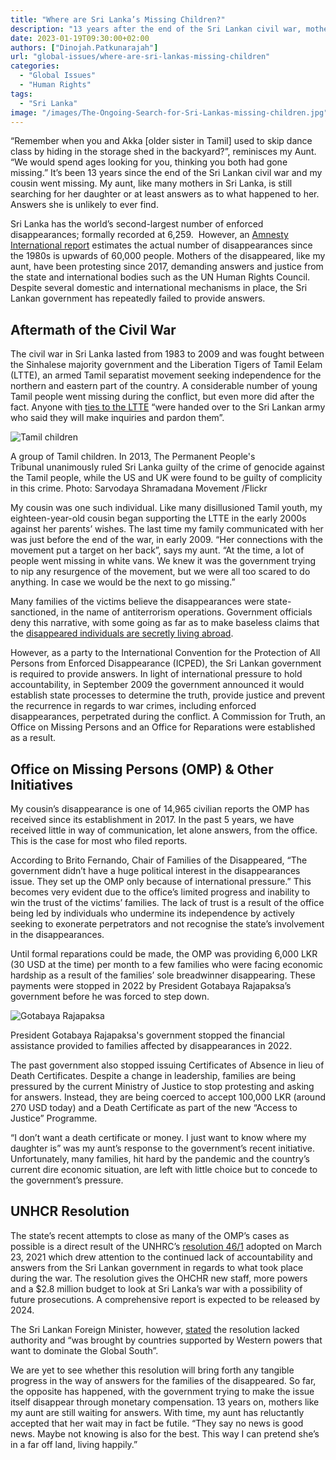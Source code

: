 ```yaml
---
title: "Where are Sri Lanka’s Missing Children?"
description: "13 years after the end of the Sri Lankan civil war, mothers of the disappeared are still searching for answers and justice."
date: 2023-01-19T09:30:00+02:00
authors: ["Dinojah.Patkunarajah"]
url: "global-issues/where-are-sri-lankas-missing-children"
categories:
  - "Global Issues"
  - "Human Rights"
tags:
  - "Sri Lanka"
image: "/images/The-Ongoing-Search-for-Sri-Lankas-missing-children.jpg"
---
```

“Remember when you and Akka \[older sister in Tamil\] used to skip dance class by hiding in the storage shed in the backyard?”, reminisces my Aunt. “We would spend ages looking for you, thinking you both had gone missing.” It’s been 13 years since the end of the Sri Lankan civil war and my cousin went missing. My aunt, like many mothers in Sri Lanka, is still searching for her daughter or at least answers as to what happened to her. Answers she is unlikely to ever find.

Sri Lanka has the world’s second-largest number of enforced disappearances; formally recorded at 6,259.  However, an [Amnesty International report](https://www.amnesty.org/en/wp-content/uploads/2022/03/ASA3752782022ENGLISH.pdf) estimates the actual number of disappearances since the 1980s is upwards of 60,000 people. Mothers of the disappeared, like my aunt, have been protesting since 2017, demanding answers and justice from the state and international bodies such as the UN Human Rights Council. Despite several domestic and international mechanisms in place, the Sri Lankan government has repeatedly failed to provide answers.

## **Aftermath of the Civil War**

The civil war in Sri Lanka lasted from 1983 to 2009 and was fought between the Sinhalese majority government and the Liberation Tigers of Tamil Eelam (LTTE), an armed Tamil separatist movement seeking independence for the northern and eastern part of the country. A considerable number of young Tamil people went missing during the conflict, but even more did after the fact. Anyone with [ties to the LTTE](https://www.amnesty.org/en/wp-content/uploads/2022/03/ASA3752782022ENGLISH.pdf) “were handed over to the Sri Lankan army who said they will make inquiries and pardon them”.

![Tamil children](/images/Tamil_girls_group-1024x768.jpg)

A group of Tamil children. In 2013, The Permanent People's Tribunal unanimously ruled Sri Lanka guilty of the crime of genocide against the Tamil people, while the US and UK were found to be guilty of complicity in this crime. Photo: Sarvodaya Shramadana Movement /Flickr


My cousin was one such individual. Like many disillusioned Tamil youth, my eighteen-year-old cousin began supporting the LTTE in the early 2000s against her parents’ wishes. The last time my family communicated with her was just before the end of the war, in early 2009. “Her connections with the movement put a target on her back”, says my aunt. “At the time, a lot of people went missing in white vans. We knew it was the government trying to nip any resurgence of the movement, but we were all too scared to do anything. In case we would be the next to go missing.”

Many families of the victims believe the disappearances were state-sanctioned, in the name of antiterrorism operations. Government officials deny this narrative, with some going as far as to make baseless claims that the [disappeared individuals are secretly living abroad](https://www.hrw.org/news/2021/08/25/families-sri-lankas-forcibly-disappeared-denied-justice).

However, as a party to the International Convention for the Protection of All Persons from Enforced Disappearance (ICPED), the Sri Lankan government is required to provide answers. In light of international pressure to hold accountability, in September 2009 the government announced it would establish state processes to determine the truth, provide justice and prevent the recurrence in regards to war crimes, including enforced disappearances, perpetrated during the conflict. A Commission for Truth, an Office on Missing Persons and an Office for Reparations were established as a result.

## **Office on Missing Persons (OMP) & Other Initiatives** 

My cousin’s disappearance is one of 14,965 civilian reports the OMP has received since its establishment in 2017. In the past 5 years, we have received little in way of communication, let alone answers, from the office. This is the case for most who filed reports.

According to Brito Fernando, Chair of Families of the Disappeared, “The government didn’t have a huge political interest in the disappearances issue. They set up the OMP only because of international pressure.” This becomes very evident due to the office’s limited progress and inability to win the trust of the victims’ families. The lack of trust is a result of the office being led by individuals who undermine its independence by actively seeking to exonerate perpetrators and not recognise the state’s involvement in the disappearances.

Until formal reparations could be made, the OMP was providing 6,000 LKR (30 USD at the time) per month to a few families who were facing economic hardship as a result of the families’ sole breadwinner disappearing. These payments were stopped in 2022 by President Gotabaya Rajapaksa’s government before he was forced to step down.

![Gotabaya Rajapaksa](/images/Gotabaya-Rajapaksa--1024x768.jpg)

President Gotabaya Rajapaksa's government stopped the financial assistance provided to families affected by disappearances in 2022.


The past government also stopped issuing Certificates of Absence in lieu of Death Certificates. Despite a change in leadership, families are being pressured by the current Ministry of Justice to stop protesting and asking for answers. Instead, they are being coerced to accept 100,000 LKR (around 270 USD today) and a Death Certificate as part of the new “Access to Justice” Programme.

“I don’t want a death certificate or money. I just want to know where my daughter is” was my aunt’s response to the government’s recent initiative. Unfortunately, many families, hit hard by the pandemic and the country’s current dire economic situation, are left with little choice but to concede to the government’s pressure.

## **UNHCR Resolution**

The state’s recent attempts to close as many of the OMP’s cases as possible is a direct result of the UNHRC’s [resolution 46/1](https://www.ohchr.org/en/hr-bodies/hrc/sri-lanka-accountability/index) adopted on March 23, 2021 which drew attention to the continued lack of accountability and answers from the Sri Lankan government in regards to what took place during the war. The resolution gives the OHCHR new staff, more powers and a $2.8 million budget to look at Sri Lanka’s war with a possibility of future prosecutions. A comprehensive report is expected to be released by 2024.

The Sri Lankan Foreign Minister, however, [stated](https://www.bbc.com/news/world-asia-56502221) the resolution lacked authority and “was brought by countries supported by Western powers that want to dominate the Global South”.

We are yet to see whether this resolution will bring forth any tangible progress in the way of answers for the families of the disappeared. So far, the opposite has happened, with the government trying to make the issue itself disappear through monetary compensation. 13 years on, mothers like my aunt are still waiting for answers. With time, my aunt has reluctantly accepted that her wait may in fact be futile. “They say no news is good news. Maybe not knowing is also for the best. This way I can pretend she’s in a far off land, living happily.”
